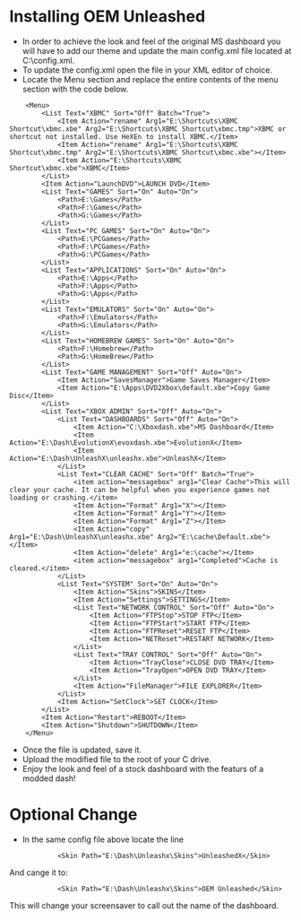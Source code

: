 # Installing OEM Unleashed
 - In order to achieve the look and feel of the original MS dashboard you will have to add our theme and update the main config.xml file located at C:\config.xml.
 - To update the config.xml open the file in your XML editor of choice.
 - Locate the Menu section and replace the entire contents of the menu section with the code below.
```
	<Menu>
		<List Text="XBMC" Sort="Off" Batch="True">
			<Item Action="rename" Arg1="E:\Shortcuts\XBMC Shortcut\xbmc.xbe" Arg2="E:\Shortcuts\XBMC Shortcut\xbmc.tmp">XBMC or shortcut not installed. Use HeXEn to install XBMC.</Item>
			<Item Action="rename" Arg1="E:\Shortcuts\XBMC Shortcut\xbmc.tmp" Arg2="E:\Shortcuts\XBMC Shortcut\xbmc.xbe"></Item>
			<Item Action="E:\Shortcuts\XBMC Shortcut\xbmc.xbe">XBMC</Item>
		</List>
		<Item Action="LaunchDVD">LAUNCH DVD</Item>
		<List Text="GAMES" Sort="On" Auto="On">
			<Path>E:\Games</Path>
			<Path>F:\Games</Path>
			<Path>G:\Games</Path>
		</List>
		<List Text="PC GAMES" Sort="On" Auto="On">
			<Path>E:\PCGames</Path>
			<Path>F:\PCGames</Path>
			<Path>G:\PCGames</Path>
		</List>
		<List Text="APPLICATIONS" Sort="On" Auto="On">
			<Path>E:\Apps</Path>
			<Path>F:\Apps</Path>
			<Path>G:\Apps</Path>
		</List>
		<List Text="EMULATORS" Sort="On" Auto="On">
			<Path>F:\Emulators</Path>
			<Path>G:\Emulators</Path>
		</List>
		<List Text="HOMEBREW GAMES" Sort="On" Auto="On">
			<Path>F:\Homebrew</Path>
			<Path>G:\HomeBrew</Path>
		</List>
		<List Text="GAME MANAGEMENT" Sort="Off" Auto="On">
			<Item Action="SavesManager">Game Saves Manager</Item>
			<Item Action="E:\Apps\DVD2Xbox\default.xbe">Copy Game Disc</Item>
		</List>
		<List Text="XBOX ADMIN" Sort="Off" Auto="On">
			<List Text="DASHBOARDS" Sort="Off" Auto="On">
				<Item Action="C:\Xboxdash.xbe">MS Dashboard</Item>
				<Item Action="E:\Dash\EvolutionX\evoxdash.xbe">EvolutionX</Item>
				<Item Action="E:\Dash\UnleashX\unleashx.xbe">UnleashX</Item>
			</List>
			<List Text="CLEAR CACHE" Sort="Off" Batch="True">
				<item action="messagebox" arg1="Clear Cache">This will clear your cache. It can be helpful when you experience games not loading or crashing.</item>
				<Item Action="Format" Arg1="X"></Item>
				<Item Action="Format" Arg1="Y"></Item>
				<Item Action="Format" Arg1="Z"></Item>
				<Item Action="copy" Arg1="E:\Dash\UnleashX\unleashx.xbe" Arg2="E:\cache\Default.xbe"></Item>
				<Item Action="delete" Arg1="e:\cache"></Item>
				<item action="messagebox" arg1="Completed">Cache is cleared.</item>
			</List>
			<List Text="SYSTEM" Sort="On" Auto="On">
				<Item Action="Skins">SKINS</Item>
				<Item Action="Settings">SETTINGS</Item>
				<List Text="NETWORK CONTROL" Sort="Off" Auto="On">
					<Item Action="FTPStop">STOP FTP</Item>
					<Item Action="FTPStart">START FTP</Item>
					<Item Action="FTPReset">RESET FTP</Item>
					<Item Action="NETReset">RESTART NETWORK</Item>
				</List>
				<List Text="TRAY CONTROL" Sort="Off" Auto="On">
					<Item Action="TrayClose">CLOSE DVD TRAY</Item>
					<Item Action="TrayOpen">OPEN DVD TRAY</Item>
				</List>
				<Item Action="FileManager">FILE EXPLORER</Item>
			</List>
			<Item Action="SetClock">SET CLOCK</Item>
		</List>
		<Item Action="Restart">REBOOT</Item>
		<Item Action="Shutdown">SHUTDOWN</Item>
	</Menu>
```
 - Once the file is updated, save it.
 - Upload the modified file to the root of your C drive.
  - Enjoy the look and feel of a stock dashboard with the featurs of a modded dash!

# Optional Change
 - In the same config file above locate the line

```
			<Skin Path="E:\Dash\Unleashx\Skins">UnleashedX</Skin>
```

And cange it to:

```
			<Skin Path="E:\Dash\Unleashx\Skins">OEM Unleashed</Skin>
```

This will change your screensaver to call out the name of the dashboard.